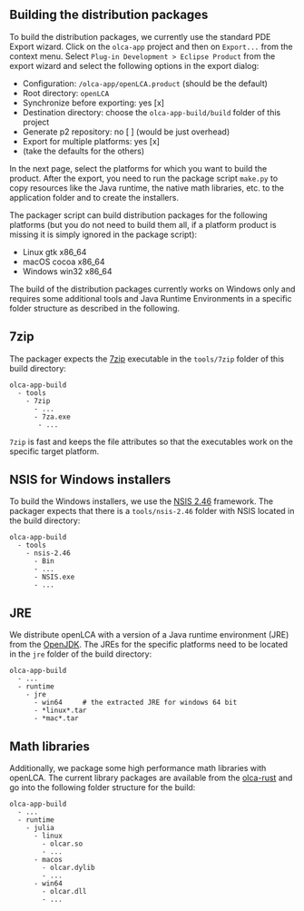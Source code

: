 ## Building the distribution packages
To build the distribution packages, we currently use the standard PDE Export
wizard. Click on the `olca-app` project and then on `Export...` from the context
menu. Select `Plug-in Development > Eclipse Product` from the export wizard and
select the following options in the export dialog:

* Configuration: `/olca-app/openLCA.product` (should be the default)
* Root directory: `openLCA`
* Synchronize before exporting: yes [x]
* Destination directory: choose the `olca-app-build/build` folder of this project
* Generate p2 repository: no [ ] (would be just overhead)
* Export for multiple platforms: yes [x]
* (take the defaults for the others)

In the next page, select the platforms for which you want to build the product.
After the export, you need to run the package script `make.py` to copy
resources like the Java runtime, the native math libraries, etc. to the
application folder and to create the installers.

The packager script can build distribution packages for the following platforms
(but you do not need to build them all, if a platform product is missing it is
simply ignored in the package script):

* Linux gtk x86_64
* macOS cocoa x86_64
* Windows win32 x86_64

The build of the distribution packages currently works on Windows only and
requires some additional tools and Java Runtime Environments in a specific
folder structure as described in the following.

## 7zip
The packager expects the [7zip](http://www.7-zip.org/) executable in the
`tools/7zip` folder of this build directory:

```
olca-app-build
  - tools
    - 7zip
      - ...
      - 7za.exe
       - ...
```

`7zip` is fast and keeps the file attributes so that the executables work on
the specific target platform.


## NSIS for Windows installers
To build the Windows installers, we use the
[NSIS 2.46](http://nsis.sourceforge.net) framework. The packager expects that
there is a `tools/nsis-2.46` folder with NSIS located in the build directory:

```
olca-app-build
  - tools
    - nsis-2.46
      - Bin
      - ...
      - NSIS.exe
      - ...
```

## JRE
We distribute openLCA with a version of a Java runtime environment (JRE) from
the [OpenJDK](https://adoptopenjdk.net/). The JREs for the specific platforms
need to be located in the `jre` folder of the build directory:

```
olca-app-build
  - ...
  - runtime
    - jre
      - win64     # the extracted JRE for windows 64 bit
      - *linux*.tar
      - *mac*.tar
```

## Math libraries
Additionally, we package some high performance math libraries with openLCA. The
current library packages are available from the
[olca-rust](https://github.com/msrocka/olca-rust/releases) and go into the
following folder structure for the build:

```
olca-app-build
  - ...
  - runtime
    - julia
      - linux
        - olcar.so
        - ...
      - macos
        - olcar.dylib
        - ...
      - win64
        - olcar.dll
        - ...
```
